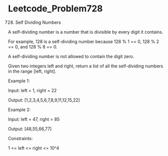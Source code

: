 # Leetcode_Problem728





728. Self Dividing Numbers





A self-dividing number is a number that is divisible by every digit it contains.





For example, 128 is a self-dividing number because 128 % 1 == 0, 128 % 2 == 0, and 128 % 8 == 0.




A self-dividing number is not allowed to contain the digit zero.





Given two integers left and right, return a list of all the self-dividing numbers in the range [left, right].

 



Example 1:



Input: left = 1, right = 22




Output: [1,2,3,4,5,6,7,8,9,11,12,15,22]




Example 2:



Input: left = 47, right = 85






Output: [48,55,66,77]
 




Constraints:




1 <= left <= right <= 10^4


